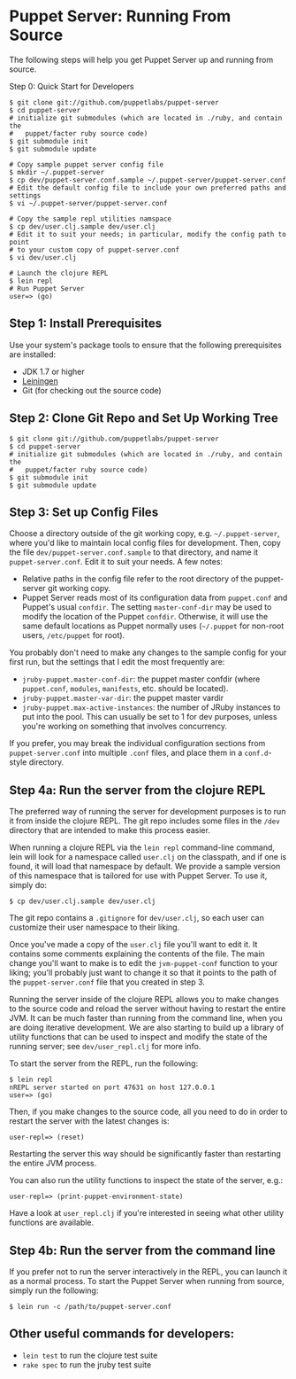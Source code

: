 Puppet Server: Running From Source
======================================

The following steps will help you get Puppet Server up and running from source.

Step 0: Quick Start for Developers

    $ git clone git://github.com/puppetlabs/puppet-server
    $ cd puppet-server
    # initialize git submodules (which are located in ./ruby, and contain the
    #   puppet/facter ruby source code)
    $ git submodule init
    $ git submodule update

    # Copy sample puppet server config file
    $ mkdir ~/.puppet-server
    $ cp dev/puppet-server.conf.sample ~/.puppet-server/puppet-server.conf
    # Edit the default config file to include your own preferred paths and settings
    $ vi ~/.puppet-server/puppet-server.conf

    # Copy the sample repl utilities namspace
    $ cp dev/user.clj.sample dev/user.clj
    # Edit it to suit your needs; in particular, modify the config path to point
    # to your custom copy of puppet-server.conf
    $ vi dev/user.clj

    # Launch the clojure REPL
    $ lein repl
    # Run Puppet Server
    user=> (go)

Step 1: Install Prerequisites
-----

Use your system's package tools to ensure that the following prerequisites are installed:

* JDK 1.7 or higher
* [Leiningen](http://leiningen.org/)
* Git (for checking out the source code)


Step 2: Clone Git Repo and Set Up Working Tree
-----

    $ git clone git://github.com/puppetlabs/puppet-server
    $ cd puppet-server
    # initialize git submodules (which are located in ./ruby, and contain the
    #   puppet/facter ruby source code)
    $ git submodule init
    $ git submodule update

Step 3: Set up Config Files
-----

Choose a directory outside of the git working copy, e.g. `~/.puppet-server`, where you'd
like to maintain local config files for development.  Then, copy the file
`dev/puppet-server.conf.sample` to that directory, and name it `puppet-server.conf`.
Edit it to suit your needs.  A few notes:

* Relative paths in the config file refer to the root directory of the puppet-server
  git working copy.
* Puppet Server reads most of its configuration data from `puppet.conf` and Puppet's
  usual `confdir`.  The setting `master-conf-dir` may be used to modify the location
  of the Puppet `confdir`.  Otherwise, it will use the same default locations as
  Puppet normally uses (`~/.puppet` for non-root users, `/etc/puppet` for root).

You probably don't need to make any changes to the sample config for your first run,
but the settings that I edit the most frequently are:

 * `jruby-puppet.master-conf-dir`: the puppet master confdir (where `puppet.conf`,
   `modules`, `manifests`, etc. should be located).
 * `jruby-puppet.master-var-dir`: the puppet master vardir
 * `jruby-puppet.max-active-instances`: the number of JRuby instances to put into the
   pool.  This can usually be set to 1 for dev purposes, unless you're working on
   something that involves concurrency.

If you prefer, you may break the individual configuration sections from `puppet-server.conf`
into multiple `.conf` files, and place them in a `conf.d`-style directory.

Step 4a: Run the server from the clojure REPL
-----

The preferred way of running the server for development purposes is to run it from
inside the clojure REPL.  The git repo includes some files in the `/dev` directory
that are intended to make this process easier.

When running a clojure REPL via the `lein repl` command-line command, lein will look
for a namespace called `user.clj` on the classpath, and if one is found, it will
load that namespace by default.  We provide a sample version of this namespace that
is tailored for use with Puppet Server.  To use it, simply do:

    $ cp dev/user.clj.sample dev/user.clj

The git repo contains a `.gitignore` for `dev/user.clj`, so each user can customize
their user namespace to their liking.

Once you've made a copy of the `user.clj` file you'll want to edit it.  It contains
some comments explaining the contents of the file.  The main change you'll want to
make is to edit the `jvm-puppet-conf` function to your liking; you'll probably just
want to change it so that it points to the path of the `puppet-server.conf` file that
you created in step 3.

Running the server inside of the clojure REPL allows you to make changes to the
source code and reload the server without having to restart the entire JVM.  It
can be much faster than running from the command line, when you are doing iterative
development.  We are also starting to build up a library of utility functions that
can be used to inspect and modify the state of the running server; see `dev/user_repl.clj`
for more info.

To start the server from the REPL, run the following:

    $ lein repl
    nREPL server started on port 47631 on host 127.0.0.1
    user=> (go)

Then, if you make changes to the source code, all you need to do in order to
restart the server with the latest changes is:

    user-repl=> (reset)

Restarting the server this way should be significantly faster than restarting
the entire JVM process.

You can also run the utility functions to inspect the state of the server, e.g.:

    user-repl=> (print-puppet-environment-state)

Have a look at `user_repl.clj` if you're interested in seeing what other utility
functions are available.

Step 4b: Run the server from the command line
-----

If you prefer not to run the server interactively in the REPL, you can launch it
as a normal process.  To start the Puppet Server when running from source, simply
run the following:

    $ lein run -c /path/to/puppet-server.conf

Other useful commands for developers:
-----

* `lein test` to run the clojure test suite
* `rake spec` to run the jruby test suite

